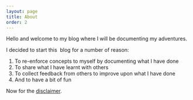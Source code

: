 ```yaml
---
layout: page
title: About
order: 2
---
```


Hello and welcome to my blog where I will be documenting my adventures. 

I decided to start this  blog for a number of reason:

1. To re-enforce concepts to myself by documenting what I have done
2. To share what I have learnt with others
3. To collect feedback from others to improve upon what I have done
4. And to have a bit of fun

Now for the [disclaimer](/documentation/Disclaimer.md).
